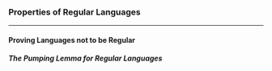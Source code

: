 ### Properties of Regular Languages
---
#### Proving Languages not to be Regular

##### The Pumping Lemma for Regular Languages
